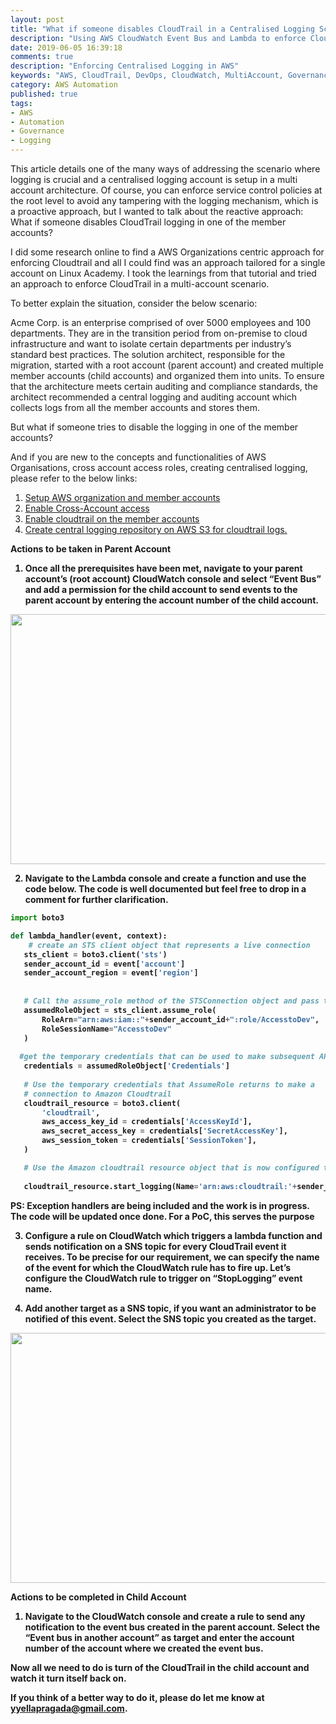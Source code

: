 ```yaml
---
layout: post
title: "What if someone disables CloudTrail in a Centralised Logging Scenario?"
description: "Using AWS CloudWatch Event Bus and Lambda to enforce CloudTrail logging"
date: 2019-06-05 16:39:18
comments: true
description: "Enforcing Centralised Logging in AWS"
keywords: "AWS, CloudTrail, DevOps, CloudWatch, MultiAccount, Governance, Monitoring, Logging, Centralised"
category: AWS Automation
published: true
tags:
- AWS
- Automation
- Governance
- Logging
---
```


This article details one of the many ways of addressing the scenario where logging is crucial and a centralised logging account is setup in a multi account architecture. Of course, you can enforce service control policies at the root level to avoid any tampering with the logging mechanism, which is a proactive approach, but I wanted to talk about the reactive approach: What if someone disables CloudTrail logging in one of the member accounts?

I did some research online to find a AWS Organizations centric approach for enforcing Cloudtrail and all I could find was an approach tailored for a single account on Linux Academy. I took the learnings from that tutorial and tried an approach to enforce CloudTrail in a multi-account scenario.

To better explain the situation, consider the below scenario:

Acme Corp. is an enterprise comprised of over 5000 employees and 100 departments. They are in the transition period from on-premise to cloud infrastructure and want to isolate certain departments per industry’s standard best practices. The solution architect, responsible for the migration, started with a root account (parent account) and created multiple member accounts (child accounts) and organized them into units. To ensure that the architecture meets certain auditing and compliance standards, the architect recommended a central logging and auditing account which collects logs from all the member accounts and stores them.

But what if someone tries to disable the logging in one of the member accounts?

And if you are new to the concepts and functionalities of AWS Organisations, cross account access roles, creating centralised logging, please refer to the below links:

1.	<a href="https://docs.aws.amazon.com/organizations/latest/userguide/orgs_tutorials_basic.html">Setup AWS organization and member accounts</a>
2.	<a href="https://docs.aws.amazon.com/IAM/latest/UserGuide/tutorial_cross-account-with-roles.html">Enable Cross-Account access</a>
3.	<a href="https://docs.aws.amazon.com/awscloudtrail/latest/userguide/cloudtrail-getting-started.html">Enable cloudtrail on the member accounts</a>
4.	<a href="https://docs.aws.amazon.com/awscloudtrail/latest/userguide/cloudtrail-receive-logs-from-multiple-accounts.html">Create central logging repository on AWS S3 for cloudtrail logs.</a>

<b>Actions to be taken in Parent Account<b>
1.	Once all the prerequisites have been met, navigate to your parent account’s (root account) CloudWatch console and select “Event Bus” and add a permission for the child account to send events to the parent account by entering the account number of the child account.

 <img class="mb-2" src="{{site.baseurl}}/images/parent1.png" alt="" height="400" width="900">

 2. Navigate to the Lambda console and create a function and use the code below. The code  is well documented but feel free to drop in a comment for further clarification.

 ```python
import boto3

def lambda_handler(event, context):
     # create an STS client object that represents a live connection
	sts_client = boto3.client('sts')    
	sender_account_id = event['account']
    sender_account_region = event['region']
    
    
    # Call the assume_role method of the STSConnection object and pass the role
    assumedRoleObject = sts_client.assume_role(
        RoleArn="arn:aws:iam::"+sender_account_id+":role/AccesstoDev",
        RoleSessionName="AccesstoDev"
    )
    
   #get the temporary credentials that can be used to make subsequent API calls
    credentials = assumedRoleObject['Credentials']
    
    # Use the temporary credentials that AssumeRole returns to make a 
    # connection to Amazon Cloudtrail  
    cloudtrail_resource = boto3.client(
        'cloudtrail',
        aws_access_key_id = credentials['AccessKeyId'],
        aws_secret_access_key = credentials['SecretAccessKey'],
        aws_session_token = credentials['SessionToken'],
    )

    # Use the Amazon cloudtrail resource object that is now configured to start the trail.
  
    cloudtrail_resource.start_logging(Name='arn:aws:cloudtrail:'+sender_account_region+':'+sender_account_id+':trail/devaccount-trail')


 ```
PS: Exception handlers are being included and the work is in progress. The code will be updated once done. For a PoC, this serves the purpose  

 3. Configure a rule on CloudWatch which triggers a lambda function and sends notification on a SNS topic for every CloudTrail event it receives. To be precise for our requirement, we can specify the name of the event for which the CloudWatch rule has to fire up. Let’s configure the CloudWatch rule to trigger on “StopLogging” event name.

4.	Add another target as a SNS topic, if you want an administrator to be notified of this event. Select the SNS topic you created as the target.

<img class="mb-2" src="{{site.baseurl}}/images/parent2.png" alt="" height="400" width="900">

<b>Actions to be completed in Child Account<b>
1.	Navigate to the CloudWatch console and create a rule to send any notification to the event bus created in the parent account. Select the “Event bus in another account” as target and enter the account number of the account where we created the event bus.

Now all we need to do is turn of the CloudTrail in the child account and watch it turn itself back on.

If you think of a better way to do it, please do let me know at yyellapragada@gmail.com.
